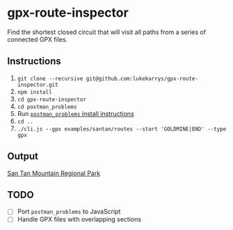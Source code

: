 # gpx-route-inspector

Find the shortest closed circuit that will visit all paths from a series of connected GPX files.

## Instructions

1. `git clone --recursive git@github.com:lukekarrys/gpx-route-inspector.git`
1. `npm install`
1. `cd gpx-route-inspector`
1. `cd postman_problems`
1. Run [`postman_problems` install instructions](https://github.com/brooksandrew/postman_problems/tree/4e384767371e8d67a901712adf56deb9e3c79bf4#id2)
1. `cd ..`
1. `./cli.js --gpx examples/santan/routes --start 'GOLDMINE|END' --type gpx`

## Output

[San Tan Mountain Regional Park](./examples/santan/output.geojson)

## TODO

- [ ] Port `postman_problems` to JavaScript
- [ ] Handle GPX files with overlapping sections

